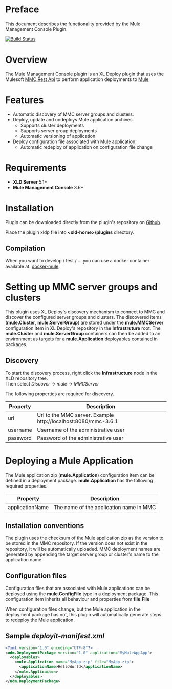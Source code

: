 # Preface #
 
This document describes the functionality provided by the Mule Management Console Plugin.

[![Build Status](https://travis-ci.org/xebialabs-community/xld-mule-mc-plugin.svg?branch=master)](https://travis-ci.org/xebialabs-community/xld-mule-mc-plugin)


# Overview #

The Mule Management Console plugin is an XL Deploy plugin that uses the Mulesoft [MMC Rest Api](https://docs.mulesoft.com/mule-management-console/v/3.7/rest-api-reference) to perform application deployments to [Mule](https://www.mulesoft.com/platform/mule)

# Features #

* Automatic discovery of MMC server groups and clusters.
* Deploy, update and undeploys Mule application archives.
	* Supports cluster deployments
	* Supports server group deployments
	* Automatic versioning of application
* Deploy configuration file associated with Mule application.
	* Automatic redeploy of application on configuration file change	

# Requirements #

* **XLD Server** 5.1+
* **Mule Management Console** 3.6+
		

# Installation #

Plugin can be downloaded directly from the plugin's repository on [Github](https://github.com/xebialabs-community/xld-mule-mc-plugin/releases).

Place the plugin xldp file into __&lt;xld-home&gt;/plugins__ directory.

## Compilation ##

When you want to develop / test / ... you can use a docker container available at:
[docker-mule](https://github.com/jdewinne/docker-mule)

# Setting up MMC server groups and clusters #

This plugin uses XL Deploy's discovery mechanism to connect to MMC and discover the configured server groups and clusters.  The discovered items (__mule.Cluster__, __mule.ServerGroup__) are stored under the __mule.MMCServer__ configuration item in XL Deploy's repository in the __Infrastruture__ root. The __mule.Cluster__ and __mule.ServerGroup__ containers can then be added to an environment as targets for a __mule.Application__ deployables contained in packages.

## Discovery ##

To start the discovery process, right click the __Infrastructure__ node in the XLD repository tree.  
Then select _Discover_ -> _mule_ -> _MMCServer_

The following properties are required for discovery.

| Property | Description |
| -------- | ----------- |
| url   | Url to the MMC server. Example http://localhost:8080/mmc-3.6.1 |
| username | Username of the administrative user |
| password | Password of the administrative user |


# Deploying a Mule Application #

The Mule application zip (__mule.Application__) configuration item can be defined in a deployment package. __mule.Application__ has the following required properties.

| Property | Description | 
| -------- | ----------- |
| applicationName | The name of the application name in MMC | 
         
## Installation conventions ##

The plugin uses the checksum of the Mule application zip as the version to be stored in the MMC repository. If the version does not exist in the repository, it will be automatically uploaded.  MMC deployment names are generated by appending the target server group or cluster's name to the application name.

## Configuration files ##

Configuration files that are associated with Mule applications can be deployed using the __mule.ConfigFile__ type in a deployment package.  This configuration item inherits all behaviour and properties from __file.File__

When configuration files change, but the Mule application in the deployment package has not, this plugin will automatically generate steps to redeploy the Mule application.

## Sample _deployit-manifest.xml_ ##

```xml
<?xml version="1.0" encoding="UTF-8"?>
<udm.DeploymentPackage version="1.0" application="MyMuleAppApp">
  <deployables>
    <mule.Application name="MyApp.zip" file="MyApp.zip">
      <applicationName>HelloWorld</applicationName>
    </mule.Applicaiton>
  </deployables>
</udm.DeploymentPackage>
```

